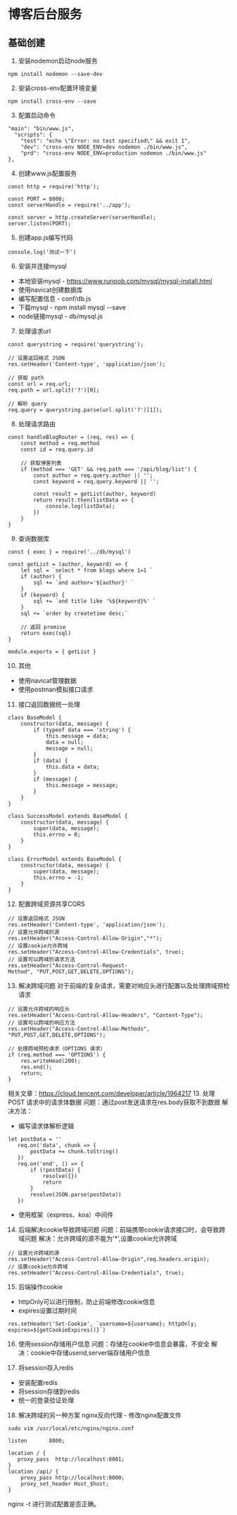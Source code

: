 # 博客后台服务

## 基础创建
1. 安装nodemon启动node服务 
```
npm install nodemon --save-dev
```

2. 安装cross-env配置环境变量
```
npm install cross-env --save
```

3. 配置启动命令
```
"main": "bin/www.js",
  "scripts": {
    "test": "echo \"Error: no test specified\" && exit 1",
    "dev": "cross-env NODE_ENV=dev nodemon ./bin/www.js",
    "prd": "cross-env NODE_ENV=production nodemon ./bin/www.js"
},
```

4. 创建www.js配置服务
```
const http = require('http');

const PORT = 8000;
const serverHandle = require('../app');

const server = http.createServer(serverHandle);
server.listen(PORT);
```

5. 创建app.js编写代码
```
console.log('测试一下')
```

6. 安装并连接mysql
 - 本地安装mysql - https://www.runoob.com/mysql/mysql-install.html
 - 使用navicat创建数据库
 - 编写配置信息 - conf/db.js
 - 下载mysql - npm install mysql --save
 - node链接mysql - db/mysql.js

7. 处理请求url
```
const querystring = require('querystring');

// 设置返回格式 JSON
res.setHeader('Content-type', 'application/json');

// 获取 path
const url = req.url;
req.path = url.split('?')[0];

// 解析 query
req.query = querystring.parse(url.split('?')[1]);
```

8. 处理请求路由
```
const handleBlogRouter = (req, res) => {
    const method = req.method
    const id = req.query.id

    // 获取博客列表
    if (method === 'GET' && req.path === '/api/blog/list') {
        const author = req.query.author || '';
        const keyword = req.query.keyword || '';

        const result = getList(author, keyword)
        return result.then(listData => {
            console.log(listData);
        })
    }
}
```

9. 查询数据库
```
const { exec } = require('../db/mysql')

const getList = (author, keyword) => {
    let sql = `select * from blogs where 1=1 `
    if (author) {
        sql += `and author='${author}' `
    }
    if (keyword) {
        sql += `and title like '%${keyword}%' `
    }
    sql += `order by createtime desc;`

    // 返回 promise
    return exec(sql)
}

module.exports = { getList }
```

10. 其他
 - 使用navicat管理数据
 - 使用postman模拟接口请求

11. 接口返回数据统一处理
```
class BaseModel {
    constructor(data, message) {
        if (typeof data === 'string') {
            this.message = data;
            data = null;
            message = null;
        }
        if (data) {
            this.data = data;
        }
        if (message) {
            this.message = message;
        }
    }
}

class SuccessModel extends BaseModel {
    constructor(data, message) {
        super(data, message);
        this.errno = 0;
    }
}

class ErrorModel extends BaseModel {
    constructor(data, message) {
        super(data, message);
        this.errno = -1;
    }
}
```

12. 配置跨域资源共享CORS
```
// 设置返回格式 JSON
res.setHeader('Content-type', 'application/json');
// 设置允许跨域的源
res.setHeader("Access-Control-Allow-Origin","*");  
// 设置cookie允许跨域
res.setHeader("Access-Control-Allow-Credentials", true);  
// 设置可以跨域的请求方法
res.setHeader("Access-Control-Request-Method", "PUT,POST,GET,DELETE,OPTIONS");
```
13. 解决跨域问题
对于前端的复杂请求，需要对响应头进行配置以及处理跨域预检请求
```
// 设置允许跨域的响应头
res.setHeader("Access-Control-Allow-Headers", "Content-Type");
// 设置可以跨域的响应方法
res.setHeader("Access-Control-Allow-Methods", "PUT,POST,GET,DELETE,OPTIONS");

// 处理跨域预检请求（OPTIONS 请求）
if (req.method === 'OPTIONS') {
    res.writeHead(200);
    res.end();
    return;
}
```
相关文章：https://cloud.tencent.com/developer/article/1964217
13. 处理 POST 请求中的请求体数据
问题：通过post发送请求在res.body获取不到数据
解决方法：
 - 编写请求体解析逻辑
 ```
 let postData = ''
    req.on('data', chunk => {
        postData += chunk.toString()
    })
    req.on('end', () => {
        if (!postData) {
            resolve({})
            return
        }
        resolve(JSON.parse(postData))
    })
 ```
 - 使用框架（express、koa）中间件
14. 后端解决cookie导致跨域问题
问题：前端携带cookie请求接口时，会导致跨域问题
解决：允许跨域的源不能为'*',设置cookie允许跨域
```
// 设置允许跨域的源
res.setHeader("Access-Control-Allow-Origin",req.headers.origin);
// 设置cookie允许跨域
res.setHeader("Access-Control-Allow-Credentials", true);
```
15. 后端操作cookie
- httpOnly可以进行限制，防止前端修改cookie信息
- expires设置过期时间
```
res.setHeader('Set-Cookie', `username=${username}; httpOnly; expires=${getCookieExpires()}`)
```
16. 使用session存储用户信息
问题：存储在cookie中信息会暴露，不安全
解决：cookie中存储userid,server端存储用户信息

17. 将session存入redis
- 安装配置redis
- 将session存储到redis
- 统一的登录验证处理
18. 解决跨域的另一种方案
nginx反向代理 - 修改nginx配置文件
```
sudo vim /usr/local/etc/nginx/nginx.conf

listen       8000;

location / {
   proxy_pass  http://localhost:8001;
}
location /api/ {
    proxy_pass http://localhost:8000;
    proxy_set_header Host_$host;
}
```
nginx -t 进行测试配置是否正确。